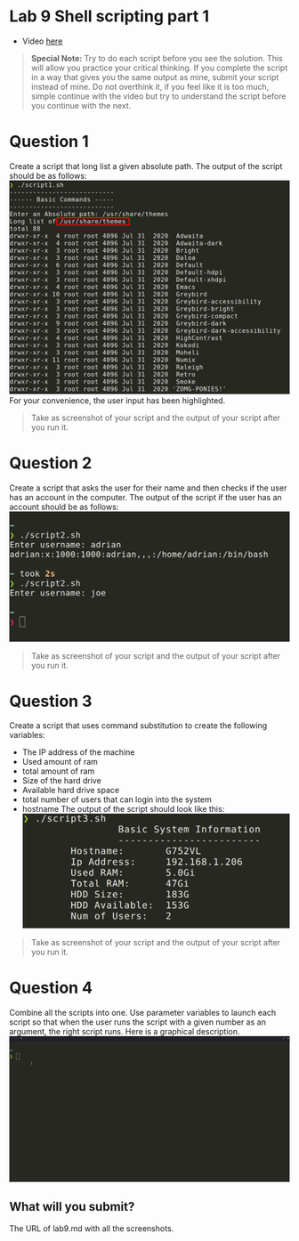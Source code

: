 # Lab 9 Shell scripting part 1

* Video [here](https://youtu.be/aJCx-X42Mko)

> **Special Note:** Try to do each script before you see the solution. This will allow you practice your critical thinking. If you complete the script in a way that gives you the same output as mine, submit your script instead of mine. Do not overthink it, if you feel like it is too much, simple continue with the video but try to understand the script before you continue with the next.

# Question 1
Create a script that long list a given absolute path. The output of the script should be as follows: <br>
![img](../labs/imgs_lab/lab9-1.png) <br>
For your convenience, the user input has been highlighted.
> Take as screenshot of your script and the output of your script after you run it.

# Question 2
Create a script that asks the user for their name and then checks if the user has an account in the computer.
The output of the script if the user has an account should be as follows:<br>
![img2](../labs/imgs_lab/lab9-2.png)<br>
> Take as screenshot of your script and the output of your script after you run it.

# Question 3
Create a script that uses command substitution to create the following variables:
* The IP address of the machine
* Used amount of ram
* total amount of ram
* Size of the hard drive
* Available hard drive space
* total number of users that can login into the system
* hostname
The output of the script should look like this:<br>
![img3](../labs/imgs_lab/lab9-3.png)<br>

 > Take as screenshot of your script and the output of your script after you run it.

# Question 4
Combine all the scripts into one. Use parameter variables to launch each script so that when the user runs the script with a given number as an argument, the right script runs. Here is a graphical description.<br>
![img4](../labs/imgs_lab/lab9-4.gif)<br>

## What will you submit?
The URL of lab9.md with all the screenshots.

